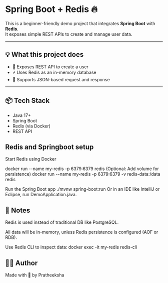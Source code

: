 # Spring Boot + Redis 🔥

This is a beginner-friendly demo project that integrates **Spring Boot** with **Redis**.  
It exposes simple REST APIs to create and manage user data.

---

## 💡 What this project does

- 🚀 Exposes REST API to create a user
- ⚡ Uses Redis as an in-memory database
- 🔁 Supports JSON-based request and response

---

## 📦 Tech Stack

- Java 17+
- Spring Boot
- Redis (via Docker)
- REST API

## Redis and Springboot setup

Start Redis using Docker

docker run --name my-redis -p 6379:6379 redis
(Optional: Add volume for persistence)
docker run --name my-redis -p 6379:6379 -v redis-data:/data redis

Run the Spring Boot app
./mvnw spring-boot:run
Or in an IDE like IntelliJ or Eclipse, run DemoApplication.java.


## 📌 Notes

Redis is used instead of traditional DB like PostgreSQL.

All data will be in-memory, unless Redis persistence is configured (AOF or RDB).

Use Redis CLI to inspect data:
docker exec -it my-redis redis-cli


## 🧑‍💻 Author
Made with 💙 by Pratheeksha
